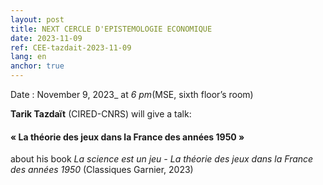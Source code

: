 ```yaml
---
layout: post
title: NEXT CERCLE D'EPISTEMOLOGIE ECONOMIQUE
date: 2023-11-09
ref: CEE-tazdait-2023-11-09
lang: en
anchor: true
---
```



<i class="fas fa-table"></i> Date : November 9, 2023_ at _6 pm_(MSE, sixth floor’s room)

**Tarik Tazdaït** (CIRED-CNRS) will give a talk:

#### « La théorie des jeux dans la France des années 1950 »

about his book *La science est un jeu - La théorie des jeux dans la France des années 1950* (Classiques Garnier, 2023) 

